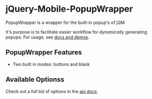 jQuery-Mobile-PopupWrapper
==========================

PopupWrapper is a wrapper for the built-in popup's of jQM

It's purpose is to facilitate easier workflow for *dynamically* generating
popups. For usage, see [docs and demos](http://dev.jtsage.com/jQM-PopupWrapper/).

PopupWrapper Features
---------------------

* Two built in modes: buttons and blank

Available Optionss
-----------------

Check out a full list of options in the [api docs](http://dev.jtsage.com/jQM-PopupWrapper/demos/options.html).
